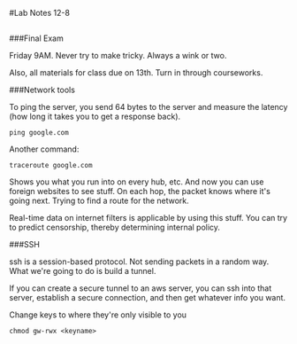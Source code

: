 #Lab Notes 12-8

##

###Final Exam

Friday 9AM. Never try to make tricky. Always a wink or two.

Also, all materials for class due on 13th. Turn in through courseworks.

###Network tools

To ping the server, you send 64 bytes to the server and measure the latency (how long it takes you to get a response back).

	ping google.com

Another command:

	traceroute google.com

Shows you what you run into on every hub, etc. And now you can use foreign websites to see stuff. On each hop, the packet knows where it's going next. Trying to find a route for the network.

Real-time data on internet filters is applicable by using this stuff. You can try to predict censorship, thereby determining internal policy.

###SSH

ssh is a session-based protocol. Not sending packets in a random way. What we're going to do is build a tunnel.

If you can create a secure tunnel to an aws server, you can ssh into that server, establish a secure connection, and then get whatever info you want.

Change keys to where they're only visible to you

	chmod gw-rwx <keyname>